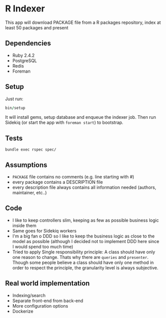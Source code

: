 # R Indexer

This app will download PACKAGE file from a R packages repository, index at least
50 packages and present

## Dependencies

* Ruby 2.4.2
* PostgreSQL
* Redis
* Foreman


## Setup

Just run:
```ruby
bin/setup
```

It will install gems, setup database and enqueue the indexer job. Then run
Sidekiq (or start the app with `foreman start`) to bootstrap.


## Tests

`bundle exec rspec spec/`

## Assumptions

* `PACKAGE` file contains no comments (e.g. line starting with #)
* every package contains a DESCRIPTION file
* every description file always contains all information needed (authors,
maintainer, etc..)

## Code

* I like to keep controllers slim, keeping as few as possible business logic
inside them
* Same goes for Sidekiq workers
* I'm a big fan o DDD so I like to keep the business logic as close to the model
 as possible (although I decided not to implement DDD here since I would spend
too much time)
* Tried to apply Single responsibility principle: A class should have only one
reason to change. Thats why there are `queries` and `presenter`. Though some
people believe a class should have only one method in order to respect the
principle, the granularity level is always subjective.

## Real world implementation

* Indexing/search
* Separate front-end from back-end
* More configuration options
* Dockerize
